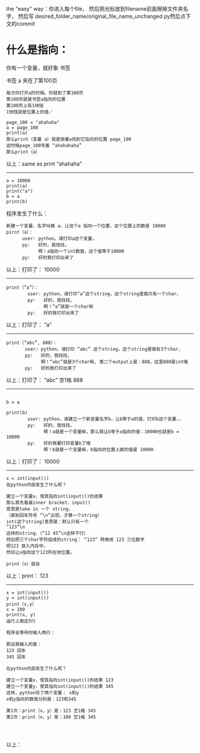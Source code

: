 the "easy" way：你进入每个file，
然后把光标放到filename前面擦掉文件夹名字，
然后写 desired_folder_name/original_file_name_unchanged.py然后点下文的commit


 
什么是指向：
========================
你有一个变量，就好象
书签

书签 a 夹在了第100页
```
每次你打开a的时候。你就到了第100页
第100页就是书签a指向的位置
第100页上有1块钱
1快钱就是位置上的值／

page_100 = "ahahaha"
a = page_100
print(a)
那么print（变量 a）就是按着a找到它指向的位置 page_100
这时候page_100写着 “ahahahaha”
那么print（a）
```
以上：same as print
    “ahahaha”
    
 ----------------------------------------------------
 
```
a = 10000
print(a)
print("a")
b = a
print(b)
```
程序发生了什么：
```
新建一个变量，名字叫做 a，让这个a 指向一个位置，这个位置上的数是 10000
pirnt（a）：
      user: python，请打印a这个变量，
      py:   好的，我找找，
            啊！a指向一个int数值，这个值等于10000
      py:   好的我打印出来了
```

以上：打印了：
 10000
 
 ----------------------------------------------------
```
print（“a”）：
        user: python，请打印“a”这个string，这个string里面只有一个char，
        py:   好的，我找找，
              啊！“a”就是一个char嘛
        py:   好的我打印出来了
```

以上：打印了：
 “a”

 
 ----------------------------------------------------
 ```
print（“abc”, 888）：
        user: python，请打印 “abc” 这个string，这个string里面有3个char，
        py:   好的，我找找，
              啊！“abc”就是3个char嘛, 第二个output上是：888，这里888是int咯
        py:   好的我打印出来了
```

以上：打印了：
 “abc” 空1格 888

 
 ----------------------------------------------------
```

b = a

print(b)
        user: python，请建立一个新变量名字b，让b等于a的值，打印b这个变量，，
        py:   好的，我找找，
              啊！a就是一个变量嘛，那么我让b等于a指向的值：10000也就是b = 10000
        py:   好的我要打印变量b了哦
              啊！b就是一个变量嘛，b指向的位置上面的值是 10000
```

以上：打印了：
 10000

 ----------------------------------------------------
   
 ```
 x = int(input())
 在python内部发生了什么呢？
 
 建立一个变量x，使其指向int(input())的结果
 那么首先看最inner bracket，input()
 意思是take in 一个 string，
 （直到回车符号 “\n”出现，才算一个string）
 int(这个string)意思是：默认只有一个
 “123”\n
 这样的string，（“12 45”\n这样不行）
 然后把三个char字符组成的string： “123” 转换成 123 三位数字
把123 放入内存中，
然后让x指向这个123所在地位置。

print（x）就会
 ```

以上：print：
123

 ----------------------------------------------------
 ```
 x = int(input())
 y = int(input())
 print（x,y）
 x = 100
 print(x, y)
 运行上面这5行
 
 程序会等待你输入两行：
 
 假设我输入的是：
 123 回车
 345 回车
 
 在python内部发生了什么呢？
 
 建立一个变量x，使其指向int(input())的结果 123
 建立一个变量y，使其指向int(input())的结果 345
 这样，python存了两个变量： x和y
 x和y指向的数值分别是：123和345
 
第1次：print（x，y）是：123 空1格 345
第2次：print（x，y）是：100 空1格 345
 
 
 
 
 ``` 
以上：
